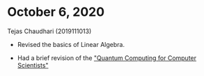 # October 6, 2020
Tejas Chaudhari (2019111013)

- Revised the basics of Linear Algebra.

- Had a brief revision of the  ["Quantum Computing for Computer Scientists"](https://www.youtube.com/watch?v=F_Riqjdh2oM)

    